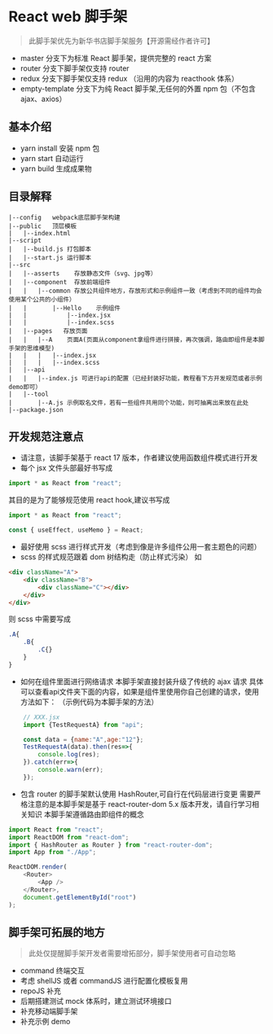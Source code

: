 # React web 脚手架

> 此脚手架优先为新华书店脚手架服务【开源需经作者许可】

-   master 分支下为标准 React 脚手架，提供完整的 react 方案
-   router 分支下脚手架仅支持 router
-   redux 分支下脚手架仅支持 redux （沿用的内容为 reacthook 体系）
-   empty-template 分支下为纯 React 脚手架,无任何的外置 npm 包（不包含 ajax、axios）

## 基本介绍

-   yarn install 安装 npm 包
-   yarn start 自动运行
-   yarn build 生成成果物

## 目录解释

```
|--config   webpack底层脚手架构建
|--public   顶层模板
|   |--index.html
|--script
|   |--build.js 打包脚本
|   |--start.js 运行脚本
|--src
|   |--asserts    存放静态文件（svg、jpg等）
|   |--component  存放前端组件
|   |   |--common 存放公共组件地方，存放形式和示例组件一致（考虑到不同的组件均会使用某个公共的小组件）
|   |       |--Hello    示例组件
|   |           |--index.jsx
|   |           |--index.scss
|   |--pages   存放页面
|   |   |--A    页面A(页面从component拿组件进行拼接，再次强调，路由即组件是本脚手架的思维模型)
|   |   |   |--index.jsx
|   |   |   |--index.scss
|   |--api
|   |   |--index.js 可进行api的配置（已经封装好功能，教程看下方开发规范或者示例demo即可）
|   |--tool
|       |--A.js 示例取名文件，若有一些组件共用同个功能，则可抽离出来放在此处
|--package.json
```

## 开发规范注意点

-   请注意，该脚手架基于 react 17 版本，作者建议使用函数组件模式进行开发
-   每个 jsx 文件头部最好书写成

```javascript
import * as React from "react";
```

其目的是为了能够规范使用 react hook,建议书写成

```javascript
import * as React from "react";

const { useEffect, useMemo } = React;
```

-   最好使用 scss 进行样式开发（考虑到像是许多组件公用一套主题色的问题）
-   scss 的样式规范跟着 dom 树结构走（防止样式污染）
    如

```html
<div className="A">
    <div className="B">
        <div className="C"></div>
    </div>
</div>
```

则 scss 中需要写成

```sass
.A{
    .B{
        .C{}
    }
}
```

-   如何在组件里面进行网络请求
    本脚手架直接封装升级了传统的 ajax 请求
    具体可以查看api文件夹下面的内容，如果是组件里使用你自己创建的请求，使用方法如下：
    （示例代码为本脚手架的方法）
```javascript
    // XXX.jsx
    import {TestRequestA} from "api";

    const data = {name:"A",age:"12"};
    TestRequestA(data).then(res=>{
        console.log(res);
    }).catch(err=>{
        console.warn(err);
    });
```

-   包含 router 的脚手架默认使用 HashRouter,可自行在代码层进行变更
    需要严格注意的是本脚手架是基于 react-router-dom 5.x 版本开发，请自行学习相关知识
    本脚手架遵循路由即组件的概念

```javascript
import React from "react";
import ReactDOM from "react-dom";
import { HashRouter as Router } from "react-router-dom";
import App from "./App";

ReactDOM.render(
    <Router>
        <App />
    </Router>,
    document.getElementById("root")
);
```

## 脚手架可拓展的地方

> 此处仅提醒脚手架开发者需要增拓部分，脚手架使用者可自动忽略

-   command 终端交互
-   考虑 shellJS 或者 commandJS 进行配置化模板复用
-   repoJS 补充
-   后期搭建测试 mock 体系时，建立测试环境接口
-   补充移动端脚手架
-   补充示例 demo
